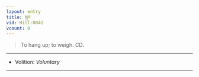 ```yaml
---
layout: entry
title: སྐར་
vid: Hill:0041
vcount: 0
---
```

> To hang up; to weigh\. CD\.

---
* Volition: _Voluntary_

---

